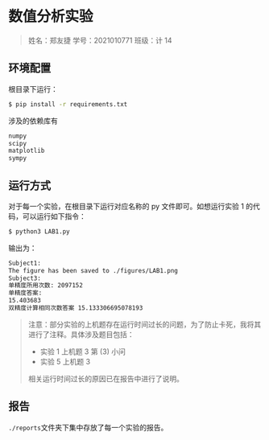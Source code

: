 # 数值分析实验
>姓名：郑友捷		学号：2021010771		班级：计 14

## 环境配置

根目录下运行：

```bash
$ pip install -r requirements.txt
```

涉及的依赖库有

```txt
numpy
scipy
matplotlib
sympy
```



## 运行方式

对于每一个实验，在根目录下运行对应名称的 py 文件即可。如想运行实验  1 的代码，可以运行如下指令：

```bash
$ python3 LAB1.py
```

输出为：

```sh
Subject1:
The figure has been saved to ./figures/LAB1.png
Subject3:
单精度所用次数: 2097152
单精度答案:
15.403683
双精度计算相同次数答案 15.133306695078193
```



> 注意：部分实验的上机题存在运行时间过长的问题，为了防止卡死，我将其进行了注释。具体涉及题目包括：
>
> - 实验 1 上机题 3 第 (3) 小问
> - 实验 5 上机题 3
>
> 相关运行时间过长的原因已在报告中进行了说明。

## 报告

`./reports`文件夹下集中存放了每一个实验的报告。

